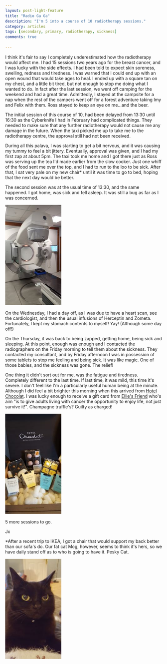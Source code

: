 ```yaml
---
layout: post-light-feature
title: "Radio Ga Ga"
description: "I'm 5 into a course of 10 radiotherapy sessions."
category: articles
tags: [secondary, primary, radiotherapy, sickness]
comments: true

---
```


I think it's fair to say I completely underestimated how the radiotherapy would affect me.  I had 15 sessions two years ago for the breast cancer, and I was lucky with the side effects. I had been told to expect skin soreness, swelling, redness and tiredness.  I was warned that I could end up with an open wound that would take ages to heal.  I ended up with a square tan on my chest, and a little bit tired, but not enough to stop me doing what I wanted to do.  In fact after the last session, we went off camping for the weekend and had a great time.  Admittedly, I stayed at the campsite for a nap when the rest of the campers went off for a forest adventure taking Imy and Felix with them.  Ross stayed to keep an eye on me...and the beer.  

The initial session of this course of 10, had been delayed from 13:30 until 16:30 as the Cyberknife I had in February had complicated things.  They needed to make sure that any further radiotherapy would not cause me any damage in the future.  When the taxi picked me up to take me to the radiotherapy centre, the approval still had not been received.

During all this palava, I was starting to get a bit nervous, and it was causing my tummy to feel a bit jittery.  Eventually, approval was given, and I had my first zap at about 5pm.  The taxi took me home and I got there just as Ross was serving up the tea I'd made earlier from the slow cooker.  Just one whiff of the food sent me over the top, and I had to run to the loo to be sick.  After that, I sat very pale on my new chair* until it was time to go to bed, hoping that the next day would be better.

The second session was at the usual time of 13:30, and the same happened.  I got home, was sick and fell asleep.  It was still a bug as far as I was concerned.

<p class="center">
<img src="/images/radiotherapy.jpg" alt="Big Bertha" style="width: auto;"/>
</p>

On the Wednesday, I had a day off, as I was due to have a heart scan, see the cardiologist, and then the usual infusions of Herceptin and Zometa.  Fortunately, I kept my stomach contents to myself!  Yay!  (Although some day off!)

On the Thursday, it was back to being zapped, getting home, being sick and sleeping.  At this point, enough was enough and I contacted the radiographers on the Friday morning to tell them about the sickness.  They contacted my consultant, and by Friday afternoon I was in possession of some tablets to stop me feeling and being sick.  It was like magic.  One of those babies, and the sickness was gone.  The relief!

One thing it didn't sort out for me, was the fatigue and tiredness.  Completely different to the last time.  If last time, it was mild, this time it's severe.  I don't feel like I'm a particularly useful human being at the minute. Although I did feel a bit brighter this morning when this arrived from <a href="http://www.hotelchocolat.com/uk/">Hotel Chocolat</a>.  I was lucky enough to receive a gift card from <a href="https://www.elliesfriends.org/">Ellie's Friend</a> who's aim "is to give adults living with cancer the opportunity to enjoy life, not just survive it!".  Champagne truffle's?  Guilty as charged!

<p class="center">
<img src="/images/chocolate.jpg" alt="Hotel Chocolat" style="width: auto;"/>
</p>

5 more sessions to go.

Jx

*After a recent trip to IKEA, I got a chair that would support my back better than our sofa's do.  Our fat cat Mog, however, seems to think it's hers, so we have daily stand off as to who is going to have it.  Pesky Cat.

<p class="center">
<img src="/images/fatcat.jpg" alt="Fat Cat" style="width: auto;"/>
</p>

